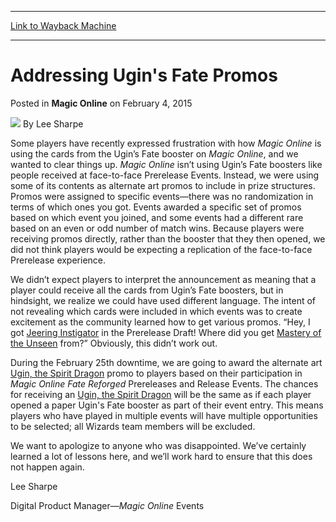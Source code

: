 
---
[Link to Wayback Machine](https://web.archive.org/web/20211208015800/https://magic.wizards.com/en/MTGO/articles/archive/magic-online/addressing-ugins-fate-promos-2015-02-04)

[_metadata_:author]:- "Lee Sharpe"
[_metadata_:description]:- "Some players have recently expressed frustration with how Magic Online is using the cards from the Ugin’s Fate booster on Magic Online, and we wanted to clear things up. Magic Online isn’t using Ugin’s Fate boosters like people received at face-to-face Prerelease Events. Instead, we were using some of its contents as alternate art promos to include in prize structures. Promos"
[_metadata_:generator]:- "Drupal 7 (http://drupal.org)"
[_metadata_:node]:- "343821"
[_metadata_:publish_date]:- "2015-02-04"
[_metadata_:source]:- "div-main-content"
[_metadata_:title]:- "Addressing Ugin's Fate Promos"
[_metadata_:wayback_capture_timestamp]:- "2021-12-08 01:58:00"
[_metadata_:wayback_raw_url]:- "https://web.archive.org/web/20211208015800id_/https://magic.wizards.com/en/MTGO/articles/archive/magic-online/addressing-ugins-fate-promos-2015-02-04"
[_metadata_:wayback_url]:- "https://magic.wizards.com/en/MTGO/articles/archive/magic-online/addressing-ugins-fate-promos-2015-02-04"
---


Addressing Ugin's Fate Promos
=============================



 Posted in **Magic Online**
 on February 4, 2015 






![](https://media.magic.wizards.com/styles/auth_small/public/images/person/lee_author_image_0.jpeg)
By Lee Sharpe











Some players have recently expressed frustration with how *Magic Online* is using the cards from the Ugin’s Fate booster on *Magic Online*, and we wanted to clear things up. *Magic Online* isn’t using Ugin’s Fate boosters like people received at face-to-face Prerelease Events. Instead, we were using some of its contents as alternate art promos to include in prize structures. Promos were assigned to specific events—there was no randomization in terms of which ones you got. Events awarded a specific set of promos based on which event you joined, and some events had a different rare based on an even or odd number of match wins. Because players were receiving promos directly, rather than the booster that they then opened, we did not think players would be expecting a replication of the face-to-face Prerelease experience.


We didn’t expect players to interpret the announcement as meaning that a player could receive all the cards from Ugin’s Fate boosters, but in hindsight, we realize we could have used different language. The intent of not revealing which cards were included in which events was to create excitement as the community learned how to get various promos. “Hey, I got [Jeering Instigator](https://gatherer.wizards.com/Pages/Card/Details.aspx?name=Jeering+Instigator) in the Prerelease Draft! Where did you get [Mastery of the Unseen](https://gatherer.wizards.com/Pages/Card/Details.aspx?name=Mastery+of+the+Unseen) from?” Obviously, this didn’t work out.


During the February 25th downtime, we are going to award the alternate art [Ugin, the Spirit Dragon](https://gatherer.wizards.com/Pages/Card/Details.aspx?name=Ugin%2C+the+Spirit+Dragon) promo to players based on their participation in *Magic Online Fate Reforged* Prereleases and Release Events. The chances for receiving an [Ugin, the Spirit Dragon](https://gatherer.wizards.com/Pages/Card/Details.aspx?name=Ugin%2C+the+Spirit+Dragon) will be the same as if each player opened a paper Ugin's Fate booster as part of their event entry. This means players who have played in multiple events will have multiple opportunities to be selected; all Wizards team members will be excluded.


We want to apologize to anyone who was disappointed. We’ve certainly learned a lot of lessons here, and we’ll work hard to ensure that this does not happen again.


Lee Sharpe  

Digital Product Manager—*Magic Online* Events







